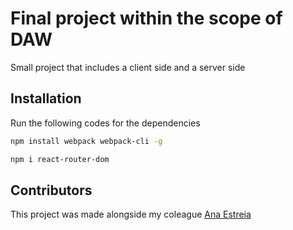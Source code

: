 # Final project within the scope of DAW

Small project that includes a client side and a server side

## Installation

Run the following codes for the dependencies

```bash
npm install webpack webpack-cli -g
```
```bash
npm i react-router-dom
```

## Contributors

This project was made alongside my coleague [Ana Estreia](https://github.com/anaXtreia)
